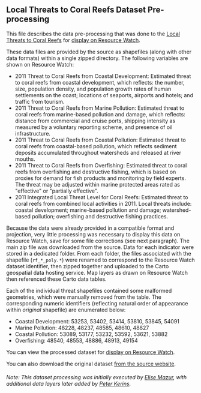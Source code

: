## Local Threats to Coral Reefs Dataset Pre-processing
This file describes the data pre-processing that was done to the [Local Threats to Coral Reefs](https://www.wri.org/resources/data-sets/reefs-risk-revisited) for [display on Resource Watch](https://resourcewatch.org/data/explore/).

These data files are provided by the source as shapefiles (along with other data formats) within a single zipped directory. The following variables are shown on Resource Watch:
- 2011 Threat to Coral Reefs from Coastal Development: Estimated threat to coral reefs from coastal development, which reflects: the number, size, population density, and population growth rates of human settlements on the coast; locations of seaports, airports and hotels; and traffic from tourism.
- 2011 Threat to Coral Reefs from Marine Pollution: Estimated threat to coral reefs from marine-based pollution and damage, which reflects: distance from commercial and cruise ports, shipping intensity as measured by a voluntary reporting scheme, and presence of oil infrastructure.
- 2011 Threat to Coral Reefs from Coastal Pollution: Estimated threat to coral reefs from coastal-based pollution, which reflects sediment deposits accumulated throughout watersheds and released at river mouths.
- 2011 Threat to Coral Reefs from Overfishing: Estimated threat to coral reefs from overfishing and destructive fishing, which is based on proxies for demand for fish products and monitoring by field experts. The threat may be adjusted within marine protected areas rated as "effective" or "partially effective".
- 2011 Integrated Local Threat Level for Coral Reefs: Estimated threat to coral reefs from combined local activities in 2011. Local threats include: coastal development; marine-based pollution and damage; watershed-based pollution; overfishing and destructive fishing practices.

Because the data were already provided in a compatible format and projection, very little processing was necessary to display this data on Resource Watch, save for some file corrections (see next paragraph). The main zip file was downloaded from the source. Data for each indicator were stored in a dedicated folder. From each folder, the files associated with the shapefile (`rf_*_poly.*`) were renamed to correspond to the Resource Watch dataset identifier, then zipped together and uploaded to the Carto geospatial data hosting service. Map layers as drawn on Resource Watch then referenced these Carto data tables.

Each of the individual threat shapefiles contained some malformed geometries, which were manually removed from the table. The corresponding numeric identifiers (reflecting natural order of appearance within _original_ shapefile) are enumerated below:
- Coastal Development: 53253, 53402, 53414, 53810, 53845, 54091
- Marine Pollution: 48228, 48237, 48585, 48610, 48827
- Coastal Pollution: 53089, 53177, 53232, 53592, 53621, 53882
- Overfishing: 48540, 48553, 48886, 48913, 49154

You can view the processed dataset for [display on Resource Watch](https://resourcewatch.org/data/explore/bio024-try-2).

You can also download the original dataset [from the source website](https://www.wri.org/resources/data-sets/reefs-risk-revisited).

###### Note: This dataset processing was initially executed by [Elise Mazur](https://www.wri.org/profile/elise-mazur), with additional data layers later added by [Peter Kerins](https://www.wri.org/profile/peter-kerins).
